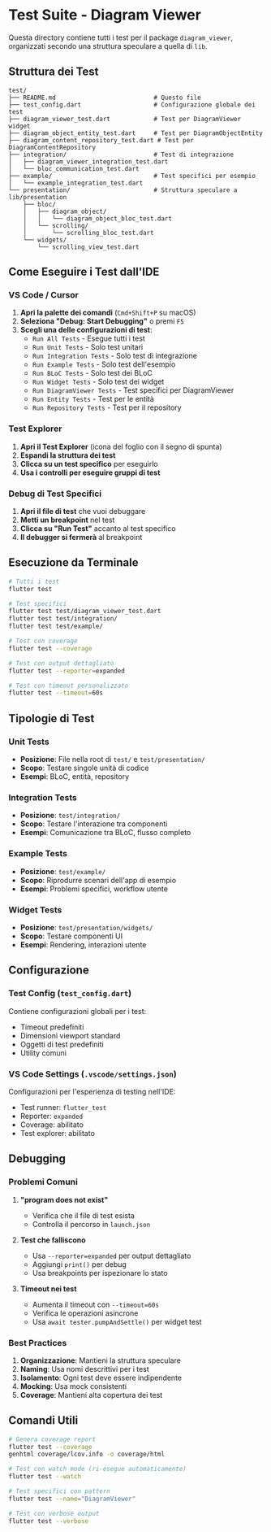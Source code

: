 # Test Suite - Diagram Viewer

Questa directory contiene tutti i test per il package `diagram_viewer`, organizzati secondo una struttura speculare a quella di `lib`.

## Struttura dei Test

```
test/
├── README.md                           # Questo file
├── test_config.dart                    # Configurazione globale dei test
├── diagram_viewer_test.dart            # Test per DiagramViewer widget
├── diagram_object_entity_test.dart     # Test per DiagramObjectEntity
├── diagram_content_repository_test.dart # Test per DiagramContentRepository
├── integration/                        # Test di integrazione
│   ├── diagram_viewer_integration_test.dart
│   └── bloc_communication_test.dart
├── example/                            # Test specifici per esempio
│   └── example_integration_test.dart
└── presentation/                       # Struttura speculare a lib/presentation
    ├── bloc/
    │   ├── diagram_object/
    │   │   └── diagram_object_bloc_test.dart
    │   └── scrolling/
    │       └── scrolling_bloc_test.dart
    └── widgets/
        └── scrolling_view_test.dart
```

## Come Eseguire i Test dall'IDE

### VS Code / Cursor

1. **Apri la palette dei comandi** (`Cmd+Shift+P` su macOS)
2. **Seleziona "Debug: Start Debugging"** o premi `F5`
3. **Scegli una delle configurazioni di test**:
   - `Run All Tests` - Esegue tutti i test
   - `Run Unit Tests` - Solo test unitari
   - `Run Integration Tests` - Solo test di integrazione
   - `Run Example Tests` - Solo test dell'esempio
   - `Run BLoC Tests` - Solo test dei BLoC
   - `Run Widget Tests` - Solo test dei widget
   - `Run DiagramViewer Tests` - Test specifici per DiagramViewer
   - `Run Entity Tests` - Test per le entità
   - `Run Repository Tests` - Test per il repository

### Test Explorer

1. **Apri il Test Explorer** (icona del foglio con il segno di spunta)
2. **Espandi la struttura dei test**
3. **Clicca su un test specifico** per eseguirlo
4. **Usa i controlli per eseguire gruppi di test**

### Debug di Test Specifici

1. **Apri il file di test** che vuoi debuggare
2. **Metti un breakpoint** nel test
3. **Clicca su "Run Test"** accanto al test specifico
4. **Il debugger si fermerà** al breakpoint

## Esecuzione da Terminale

```bash
# Tutti i test
flutter test

# Test specifici
flutter test test/diagram_viewer_test.dart
flutter test test/integration/
flutter test test/example/

# Test con coverage
flutter test --coverage

# Test con output dettagliato
flutter test --reporter=expanded

# Test con timeout personalizzato
flutter test --timeout=60s
```

## Tipologie di Test

### Unit Tests
- **Posizione**: File nella root di `test/` e `test/presentation/`
- **Scopo**: Testare singole unità di codice
- **Esempi**: BLoC, entità, repository

### Integration Tests
- **Posizione**: `test/integration/`
- **Scopo**: Testare l'interazione tra componenti
- **Esempi**: Comunicazione tra BLoC, flusso completo

### Example Tests
- **Posizione**: `test/example/`
- **Scopo**: Riprodurre scenari dell'app di esempio
- **Esempi**: Problemi specifici, workflow utente

### Widget Tests
- **Posizione**: `test/presentation/widgets/`
- **Scopo**: Testare componenti UI
- **Esempi**: Rendering, interazioni utente

## Configurazione

### Test Config (`test_config.dart`)
Contiene configurazioni globali per i test:
- Timeout predefiniti
- Dimensioni viewport standard
- Oggetti di test predefiniti
- Utility comuni

### VS Code Settings (`.vscode/settings.json`)
Configurazioni per l'esperienza di testing nell'IDE:
- Test runner: `flutter_test`
- Reporter: `expanded`
- Coverage: abilitato
- Test explorer: abilitato

## Debugging

### Problemi Comuni

1. **"program does not exist"**
   - Verifica che il file di test esista
   - Controlla il percorso in `launch.json`

2. **Test che falliscono**
   - Usa `--reporter=expanded` per output dettagliato
   - Aggiungi `print()` per debug
   - Usa breakpoints per ispezionare lo stato

3. **Timeout nei test**
   - Aumenta il timeout con `--timeout=60s`
   - Verifica le operazioni asincrone
   - Usa `await tester.pumpAndSettle()` per widget test

### Best Practices

1. **Organizzazione**: Mantieni la struttura speculare
2. **Naming**: Usa nomi descrittivi per i test
3. **Isolamento**: Ogni test deve essere indipendente
4. **Mocking**: Usa mock consistenti
5. **Coverage**: Mantieni alta copertura dei test

## Comandi Utili

```bash
# Genera coverage report
flutter test --coverage
genhtml coverage/lcov.info -o coverage/html

# Test con watch mode (ri-esegue automaticamente)
flutter test --watch

# Test specifici con pattern
flutter test --name="DiagramViewer"

# Test con verbose output
flutter test --verbose
``` 